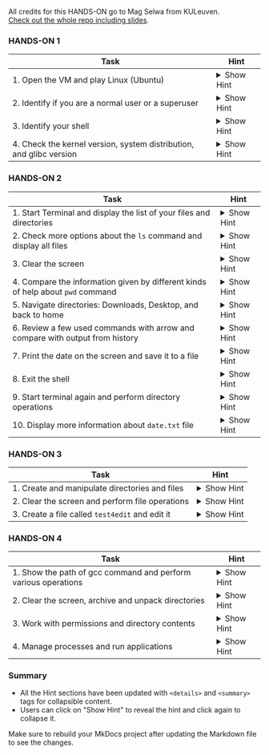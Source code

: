 All credits for this HANDS-ON go to Mag Selwa from KULeuven.  
[Check out the whole repo including slides](https://github.com/hpcleuven/Linux-intro/tree/master).


### HANDS-ON 1

| Task | Hint |
|------|------|
| 1. Open the VM and play Linux (Ubuntu) | <details><summary>Show Hint</summary> Check the Applications menu. Run the command line (Show applications -> Terminal).</details> |
| 2. Identify if you are a normal user or a superuser | <details><summary>Show Hint</summary> Try to switch to root (superuser) and report what happens. `whoami`, `su`</details> |
| 3. Identify your shell | <details><summary>Show Hint</summary> `echo $SHELL`</details> |
| 4. Check the kernel version, system distribution, and glibc version | <details><summary>Show Hint</summary> `uname -r`, `uname -a`, `ls -l /lib/i386-linux-gnu/libc.so*`</details> |

### HANDS-ON 2

| Task | Hint |
|------|------|
| 1. Start Terminal and display the list of your files and directories | <details><summary>Show Hint</summary> `ls`</details> |
| 2. Check more options about the `ls` command and display all files | <details><summary>Show Hint</summary> `ls --help`, `man ls`, `info ls`, `ls -a`</details> |
| 3. Clear the screen | <details><summary>Show Hint</summary> `clear`</details> |
| 4. Compare the information given by different kinds of help about `pwd` command | <details><summary>Show Hint</summary> `whatis pwd`, `help pwd`, `man pwd`, `info pwd`</details> |
| 5. Navigate directories: Downloads, Desktop, and back to home | <details><summary>Show Hint</summary> `cd Downloads`, `ls`, `cd ../Desktop`, `ls`, `cd ../Downloads`, `cd ~`, `cd`</details> |
| 6. Review a few used commands with arrow and compare with output from history | <details><summary>Show Hint</summary> `history`</details> |
| 7. Print the date on the screen and save it to a file | <details><summary>Show Hint</summary> `date`, `date > date.txt`, `date >> date.txt`</details> |
| 8. Exit the shell | <details><summary>Show Hint</summary> `exit`</details> |
| 9. Start terminal again and perform directory operations | <details><summary>Show Hint</summary> `pwd`, `cd Desktop`, `pwd`, `cd ..`, `pwd`, `cd /tmp`, `pwd`, `cd /home/student`, `ls /`</details> |
| 10. Display more information about `date.txt` file | <details><summary>Show Hint</summary> `ls -l d*`, `stat date.txt`</details> |

### HANDS-ON 3

| Task | Hint |
|------|------|
| 1. Create and manipulate directories and files | <details><summary>Show Hint</summary> `mkdir CourseLinux`, `cp -r -v -i /usr/share/icons/ ./CourseLinux`, `mkdir CourseLinux/test`, `mkdir CourseLinux/test1`, `mv CourseLinux/test1 CourseLinux/test2`, `cp -r -v -i /usr/share/icons/* CourseLinux/test`, `mv CourseLinux/test/unity-icon-theme/apps/128/photos.svg CourseLinux/test/fl.svg`, `cp -v -i CourseLinux/test/fl.svg fl2.svg`, `display fl2.svg`, `ln -s CourseLinux/test/fl.svg mylink2file`, `display mylink2file`, `rm -i CourseLinux/test/fl.svg`, `display mylink2file`</details> |
| 2. Clear the screen and perform file operations | <details><summary>Show Hint</summary> `clear`, `cd CourseLinux`, `wget https://raw.githubusercontent.com/hpculeuven/Linux-intro/master/tabel.dat`, `wget https://raw.githubusercontent.com/hpculeuven/Linux-intro/master/matstats.log`, `cat tabel.dat`, `less matstats.log`, `tail -30 matstats.log`, `head matstats.log`, `grep ardaa matstats.log`, `grep ardbb matstats.log`, `ls -al | less`, `ls -al | grep tabel.dat`</details> |
| 3. Create a file called `test4edit` and edit it | <details><summary>Show Hint</summary> `touch test4edit`, `gedit test4edit`, `nano test4edit`, `vi test4edit`</details> |

### HANDS-ON 4

| Task | Hint |
|------|------|
| 1. Show the path of gcc command and perform various operations | <details><summary>Show Hint</summary> `which gcc`, `whereis gcc | grep lib`, `whoami`, `echo "I like Linux" | tr -d 'I' | tr a-z A-Z`, `bc`, `date > date.txt`, `date >> date.txt`, `cp date.txt date1.txt`, `echo "I like Linux" >> date1.txt`, `echo "And I do not" >> date.txt`, `diff date.txt date1.txt`, `du -kah CourseLinux`, `wc date.txt`</details> |
| 2. Clear the screen, archive and unpack directories | <details><summary>Show Hint</summary> `clear`, `cd ~/CourseLinux`, `ls ico*`, `tar -cvf ico.tar icons/`, `tar -czvf ico.tar.gz icons/`, `mkdir newtest`, `cd newtest`, `cp ../ico.tar.gz .`, `tar -xzvf ico.tar.gz`</details> |
| 3. Work with permissions and directory contents | <details><summary>Show Hint</summary> `cd ~/CourseLinux`, `mkdir testfiles`, `cd testfiles`, `touch file1`, `gedit file1`, `cp file1 file2`, `chmod u-w file2`, `ls -la`, `gedit file2`, `cd ..`, `chmod u-w testfiles`, `ls -la`, `cp testfiles/file1 testfiles/file3`, `chmod o-rwx testfiles`, `ls -la`, `ls testfiles`, `chmod u-r testfiles`, `ls -la`, `cd testfiles`, `cd ..`, `chmod u-x testfiles`, `ls -la`, `cd testfiles`</details> |
| 4. Manage processes and run applications | <details><summary>Show Hint</summary> `clear`, `ps -aux`, `gedit`, `ps -u student | grep gedit`, `kill <pid>`, `gedit &`</details> |

### Summary

- All the Hint sections have been updated with `<details>` and `<summary>` tags for collapsible content.
- Users can click on "Show Hint" to reveal the hint and click again to collapse it.

Make sure to rebuild your MkDocs project after updating the Markdown file to see the changes.